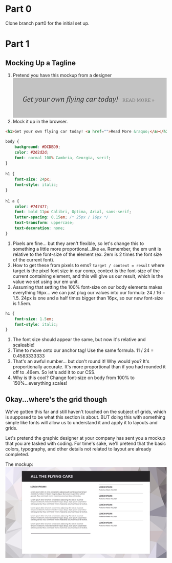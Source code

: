 # Part 0
Clone branch part0 for the initial set up.


# Part 1

## Mocking Up a Tagline
1. Pretend you have this mockup from a designer
![tagline mockup](./images/tagline.png)
1. Mock it up in the browser.
```html
<h1>Get your own flying car today! <a href="">Read More &raquo;</a></h1>
```

```css
body {
    background: #DCDBD9;
    color: #2d2d2d;
    font: normal 100% Cambria, Georgia, serif;
}

h1 {
    font-size: 24px;
    font-style: italic;
}

h1 a {
    color: #747477;
    font: bold 11px Calibri, Optima, Arial, sans-serif;
    letter-spacing: 0.15em; /* 25px / 16px */
    text-transform: uppercase;
    text-decoration: none;
}
```
1. Pixels are fine... but they aren't flexible, so let's change this to something a little more
proportional...like `em`. Remember, the em unit is relative to the font-size of the element (ex. 2em is 2 times the font size of the current font).
1. How to get these from pixels to ems? `target / context = result` where target is the pixel font size in our comp, context is the font-size of the current containing element, and this will give us our result, which is the value we set using our em unit.
1. Assuming that setting the 100% font-size on our body elements makes everything 16px... we can just plug our values into our formula: 24 / 16 = 1.5. 24px is one and a half times bigger than 16px, so our new font-size is 1.5em.

```css
h1 {
    font-size: 1.5em;
    font-style: italic;
}
```
1. The font size should appear the same, but now it's relative and scaleable!
1. Time to move onto our anchor tag! Use the same formula. 11 / 24 = 0.4583333333
1. That's an awful number... but don't round it! Why would you? It's proportionally accurate. It's more proportional than if you had rounded it off to .46em. So let's add it to our CSS.
1. Why is this cool? Change font-size on body from 100% to 150%...everything scales!

## Okay...where's the grid though
We've gotten this far and still haven't touched on the subject of grids, which is supposed to be what this section is about. BUT doing this with something simple like fonts will allow us to understand it and apply it to layouts and grids.

Let's pretend the graphic designer at your company has sent you a mockup that you are tasked with coding. For time's sake, we'll pretend that the basic colors, typography, and other details not related to layout are already completed.

The mockup:
![the mockup of the new blog page](./images/blogpost.png)

```html

```

```css

```

